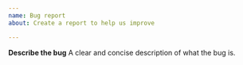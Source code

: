 ```yaml
---
name: Bug report
about: Create a report to help us improve

---
```


**Describe the bug**
A clear and concise description of what the bug is.
